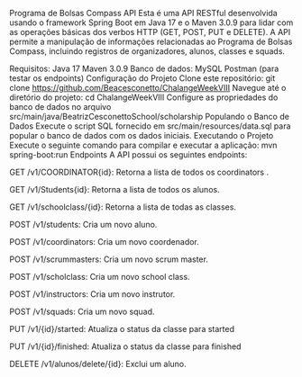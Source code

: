 Programa  de Bolsas Compass API
Esta é uma API RESTful desenvolvida usando o framework Spring Boot em Java 17 e o Maven 3.0.9 para lidar com as operações básicas dos verbos HTTP (GET, POST, PUT e DELETE). 
A API permite a manipulação de informações relacionadas ao Programa de Bolsas Compass, incluindo registros de organizadores, alunos, classes e squads.

Requisitos:
Java 17
Maven 3.0.9
Banco de dados: MySQL 
Postman (para testar os endpoints)
Configuração do Projeto
Clone este repositório: git clone https://github.com/Beacesconetto/ChalangeWeekVIII
Navegue até o diretório do projeto: cd ChalangeWeekVIII
Configure as propriedades do banco de dados no arquivo src/main/java/BeatrizCesconettoSchool/scholarship
Populando o Banco de Dados
Execute o script SQL fornecido em src/main/resources/data.sql para popular o banco de dados com os dados iniciais.
Executando o Projeto
Execute o seguinte comando para compilar e executar a aplicação: mvn spring-boot:run
Endpoints
A API possui os seguintes endpoints:

GET /v1/COORDINATOR{id}: Retorna a lista de todos os coordinators .

GET /v1/Students{id}: Retorna a lista de todos os alunos.

GET /v1/schoolclass/{id}: Retorna a lista de todas as classes.

POST /v1/students: Cria um novo aluno.

POST /v1/coordinators: Cria um novo coordenador.

POST /v1/scrummasters: Cria um novo scrum master.

POST /v1/scholclass: Cria um novo school class.

POST /v1/instructors: Cria um novo instrutor.

POST /v1/squads: Cria um novo squad.

PUT /v1/{id}/started: Atualiza o status da classe para started

PUT /v1/{id}/finished: Atualiza o status da classe para finished

DELETE /v1/alunos/delete/{id}: Exclui um aluno.

